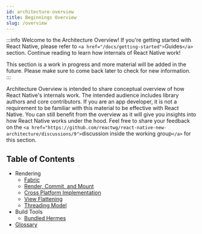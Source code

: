 ```yaml
---
id: architecture-overview
title: Beginnings Overview
slug: /overview
---
```

:::info
Welcome to the Architecture Overview! If you're getting started with React Native, please refer to `<a href="/docs/getting-started">`Guides`</a>` section. Continue reading to learn how internals of React Native work!

This section is a work in progress and more material will be added in the future. Please make sure to come back later to check for new information.
:::

Architecture Overview is intended to share conceptual overview of how React Native's internals work. The intended audience includes library authors and core contributors. If you are an app developer, it is not a requirement to be familiar with this material to be effective with React Native. You can still benefit from the overview as it will give you insights into how React Native works under the hood. Feel free to share your feedback on the `<a href="https://github.com/reactwg/react-native-new-architecture/discussions/9">`discussion inside the working group`</a>` for this section.

## Table of Contents

- Rendering
  - [Fabric](fabric-renderer)
  - [Render, Commit, and Mount](render-pipeline)
  - [Cross Platform Implementation](xplat-implementation)
  - [View Flattening](view-flattening)
  - [Threading Model](threading-model)
- Build Tools
  - [Bundled Hermes](bundled-hermes)
- [Glossary](glossary)
